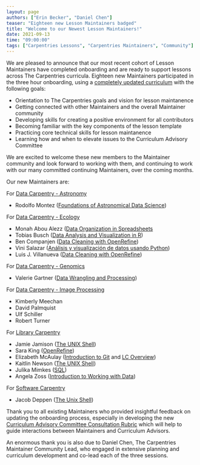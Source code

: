 ```yaml
---
layout: page
authors: ["Erin Becker", "Daniel Chen"]
teaser: "Eighteen new Lesson Maintainers badged"
title: "Welcome to our Newest Lesson Maintainers!"
date: 2021-09-13
time: "09:00:00"
tags: ["Carpentries Lessons", "Carpentries Maintainers", "Community"]
---
```


We are pleased to announce that our most recent cohort of Lesson Maintainers have completed onboarding and are ready to support lessons across The Carpentries curricula. Eighteen new Maintainers participated in the three hour onboarding, using a [completely updated curriculum](https://carpentries.github.io/maintainer-onboarding/) with the following goals:

- Orientation to The Carpentries goals and vision for lesson maintanence
- Getting connected with other Maintainers and the overall Maintainer community
- Developing skills for creating a positive environment for all contributors
- Becoming familiar with the key components of the lesson template
- Practicing core technical skills for lesson maintanence
- Learning how and when to elevate issues to the Curriculum Advisory Committee

We are excited to welcome these new members to the Maintainer community and look forward to working with them, and continuing to work with our many committed continuing Maintainers, over the coming months.

Our new Maintainers are:

For [Data Carpentry - Astronomy](https://datacarpentry.org/astronomy-python/)
- Rodolfo Montez ([Foundations of Astronomical Data Science](https://datacarpentry.org/astronomy-python/))

For [Data Carpentry - Ecology](https://datacarpentry.org/ecology-workshop/)
- Monah Abou Alezz ([Data Organization in Spreadsheets](https://datacarpentry.org/spreadsheet-ecology-lesson/)
- Tobias Busch ([Data Analysis and Visualization in R](https://datacarpentry.org/R-ecology-lesson/))
- Ben Companjen ([Data Cleaning with OpenRefine](https://datacarpentry.org/OpenRefine-ecology-lesson/))
- Vini Salazar ([Análisis y visualización de datos usando Python](https://datacarpentry.org/python-ecology-lesson-es/))
- Luis J. Villanueva ([Data Cleaning with OpenRefine](https://datacarpentry.org/OpenRefine-ecology-lesson/))

For [Data Carpentry - Genomics](https://datacarpentry.org/genomics-workshop/)
- Valerie Gartner ([Data Wrangling and Processing](https://datacarpentry.org/wrangling-genomics/))

For [Data Carpentry - Image Processing](https://datacarpentry.org/image-processing/)
- Kimberly Meechan
- David Palmquist
- Ulf Schiller
- Robert Turner

For [Library Carpentry](https://librarycarpentry.org/lessons/)
- Jamie Jamison ([The UNIX Shell](https://librarycarpentry.org/lc-shell/))
- Sara King ([OpenRefine](https://librarycarpentry.org/lc-open-refine/))
- Elizabeth McAulay ([Introduction to Git](https://librarycarpentry.org/lc-git/) and [LC Overview](https://librarycarpentry.org/lc-overview/))
- Kaitlin Newson ([The UNIX Shell](https://librarycarpentry.org/lc-shell/))
- Julika Mimkes ([SQL](https://librarycarpentry.org/lc-sql/))
- Angela Zoss ([Introduction to Working with Data](https://librarycarpentry.org/lc-data-intro/))

For [Software Carpentry](https://software-carpentry.org/lessons/)
- Jacob Deppen ([The Unix Shell](http://swcarpentry.github.io/shell-novice))

Thank you to all existing Maintainers who provided insightful feedback on updating the onboarding process, especially in developing the new [Curriculum Advisory Committee Consultation Rubric](https://docs.carpentries.org/topic_folders/lesson_development/cac-consult-rubric.html) which will help to guide interactions between Maintainers and Curriculum Advisors.

An enormous thank you is also due to Daniel Chen, The Carpentries Maintainer Community Lead, who engaged in extensive planning and curriculum development and co-lead each of the three sessions.
